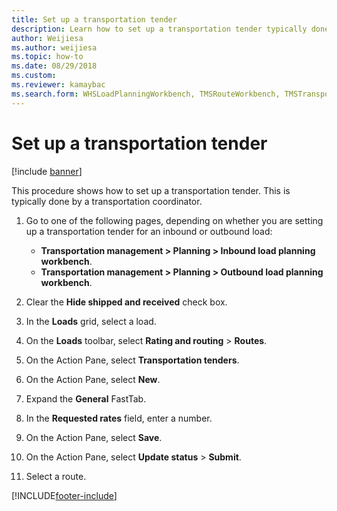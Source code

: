 ```yaml
--- 
title: Set up a transportation tender
description: Learn how to set up a transportation tender typically done by a transportation coordinator, including a step-by-step process. 
author: Weijiesa
ms.author: weijiesa
ms.topic: how-to
ms.date: 08/29/2018
ms.custom: 
ms.reviewer: kamaybac
ms.search.form: WHSLoadPlanningWorkbench, TMSRouteWorkbench, TMSTransportationTender, WHSOutboundLoadPlanningWorkbench, WHSInboundLoadPlanningWorkbench
---
```


# Set up a transportation tender

[!include [banner](../../includes/banner.md)]

This procedure shows how to set up a transportation tender. This is typically done by a transportation coordinator.

1. Go to one of the following pages, depending on whether you are setting up a transportation tender for an inbound or outbound load:
    - **Transportation management > Planning > Inbound load planning workbench**.
    - **Transportation management > Planning > Outbound load planning workbench**.

1. Clear the **Hide shipped and received** check box.
1. In the **Loads** grid, select a load.
1. On the **Loads** toolbar, select **Rating and routing** \> **Routes**.
1. On the Action Pane, select **Transportation tenders**.
1. On the Action Pane, select **New**.
1. Expand the **General** FastTab.
1. In the **Requested rates** field, enter a number.
1. On the Action Pane, select **Save**.
1. On the Action Pane, select **Update status** \> **Submit**.
1. Select a route.

[!INCLUDE[footer-include](../../../includes/footer-banner.md)]